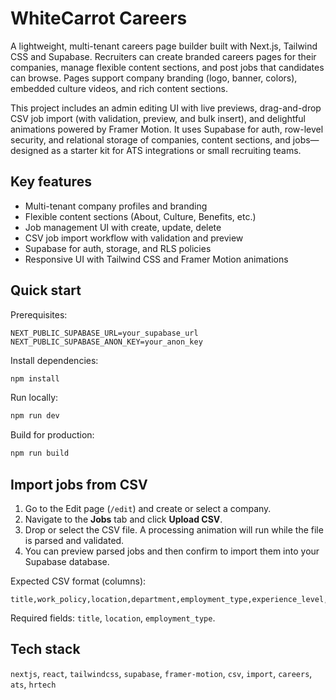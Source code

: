 # WhiteCarrot Careers

A lightweight, multi-tenant careers page builder built with Next.js, Tailwind CSS and Supabase. Recruiters can create branded careers pages for their companies, manage flexible content sections, and post jobs that candidates can browse. Pages support company branding (logo, banner, colors), embedded culture videos, and rich content sections.

This project includes an admin editing UI with live previews, drag-and-drop CSV job import (with validation, preview, and bulk insert), and delightful animations powered by Framer Motion. It uses Supabase for auth, row-level security, and relational storage of companies, content sections, and jobs—designed as a starter kit for ATS integrations or small recruiting teams.


## Key features

- Multi-tenant company profiles and branding
- Flexible content sections (About, Culture, Benefits, etc.)
- Job management UI with create, update, delete
- CSV job import workflow with validation and preview
- Supabase for auth, storage, and RLS policies
- Responsive UI with Tailwind CSS and Framer Motion animations


## Quick start

Prerequisites:


```env
NEXT_PUBLIC_SUPABASE_URL=your_supabase_url
NEXT_PUBLIC_SUPABASE_ANON_KEY=your_anon_key
```

Install dependencies:

```bash
npm install
```

Run locally:

```bash
npm run dev
```

Build for production:

```bash
npm run build
```


## Import jobs from CSV

1. Go to the Edit page (`/edit`) and create or select a company.
2. Navigate to the **Jobs** tab and click **Upload CSV**.
3. Drop or select the CSV file. A processing animation will run while the file is parsed and validated.
4. You can preview parsed jobs and then confirm to import them into your Supabase database.

Expected CSV format (columns):

```csv
title,work_policy,location,department,employment_type,experience_level,job_type,salary_range
```

Required fields: `title`, `location`, `employment_type`.

## Tech stack


`nextjs`, `react`, `tailwindcss`, `supabase`, `framer-motion`, `csv`, `import`, `careers`, `ats`, `hrtech`

